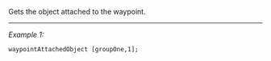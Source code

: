 Gets the object attached to the waypoint.


---
*Example 1:*
```sqf
waypointAttachedObject [groupOne,1];
```